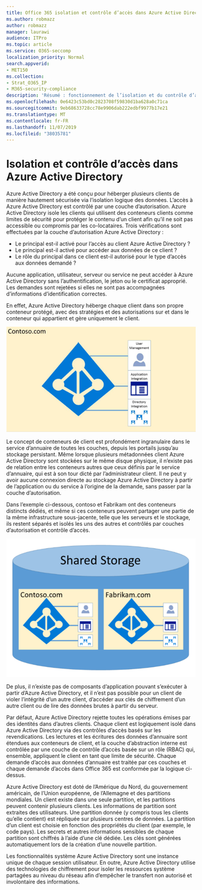 ```yaml
---
title: Office 365 isolation et contrôle d’accès dans Azure Active Directory
ms.author: robmazz
author: robmazz
manager: laurawi
audience: ITPro
ms.topic: article
ms.service: O365-seccomp
localization_priority: Normal
search.appverid:
- MET150
ms.collection:
- Strat_O365_IP
- M365-security-compliance
description: 'Résumé : fonctionnement de l’isolation et du contrôle d’accès dans Azure Active Directory.'
ms.openlocfilehash: 0e6423c53bd0c2823708f59830d1ba628a0c71ca
ms.sourcegitcommit: 9eb68633728cc78e9906dab222edbf9977b17e21
ms.translationtype: MT
ms.contentlocale: fr-FR
ms.lasthandoff: 11/07/2019
ms.locfileid: "38035781"
---
```

# <a name="isolation-and-access-control-in-azure-active-directory"></a>Isolation et contrôle d’accès dans Azure Active Directory

Azure Active Directory a été conçu pour héberger plusieurs clients de manière hautement sécurisée via l’isolation logique des données. L’accès à Azure Active Directory est contrôlé par une couche d’autorisation. Azure Active Directory isole les clients qui utilisent des conteneurs clients comme limites de sécurité pour protéger le contenu d’un client afin qu’il ne soit pas accessible ou compromis par les co-locataires. Trois vérifications sont effectuées par la couche d’autorisation Azure Active Directory :

- Le principal est-il activé pour l’accès au client Azure Active Directory ?
- Le principal est-il activé pour accéder aux données de ce client ?
- Le rôle du principal dans ce client est-il autorisé pour le type d’accès aux données demandé ?

Aucune application, utilisateur, serveur ou service ne peut accéder à Azure Active Directory sans l’authentification, le jeton ou le certificat approprié. Les demandes sont rejetées si elles ne sont pas accompagnées d’informations d’identification correctes.

En effet, Azure Active Directory héberge chaque client dans son propre conteneur protégé, avec des stratégies et des autorisations sur et dans le conteneur qui appartient et gère uniquement le client.
 
![Conteneur Azure](media/office-365-isolation-azure-container.png)

Le concept de conteneurs de client est profondément ingranulaire dans le service d’annuaire de toutes les couches, depuis les portails jusqu’au stockage persistant. Même lorsque plusieurs métadonnées client Azure Active Directory sont stockées sur le même disque physique, il n’existe pas de relation entre les conteneurs autres que ceux définis par le service d’annuaire, qui est à son tour dicté par l’administrateur client. Il ne peut y avoir aucune connexion directe au stockage Azure Active Directory à partir de l’application ou du service à l’origine de la demande, sans passer par la couche d’autorisation.

Dans l’exemple ci-dessous, contoso et Fabrikam ont des conteneurs distincts dédiés, et même si ces conteneurs peuvent partager une partie de la même infrastructure sous-jacente, telle que les serveurs et le stockage, ils restent séparés et isolés les uns des autres et contrôlés par couches d’autorisation et contrôle d’accès.
 
![Conteneurs dédiés Azure](media/office-365-isolation-azure-dedicated-containers.png)

De plus, il n’existe pas de composants d’application pouvant s’exécuter à partir d’Azure Active Directory, et il n’est pas possible pour un client de violer l’intégrité d’un autre client, d’accéder aux clés de chiffrement d’un autre client ou de lire des données brutes à partir du serveur.

Par défaut, Azure Active Directory rejette toutes les opérations émises par des identités dans d’autres clients. Chaque client est logiquement isolé dans Azure Active Directory via des contrôles d’accès basés sur les revendications. Les lectures et les écritures des données d’annuaire sont étendues aux conteneurs de client, et la couche d’abstraction interne est contrôlée par une couche de contrôle d’accès basée sur un rôle (RBAC) qui, ensemble, appliquent le client en tant que limite de sécurité. Chaque demande d’accès aux données d’annuaire est traitée par ces couches et chaque demande d’accès dans Office 365 est conformée par la logique ci-dessus.

Azure Active Directory est doté de l’Amérique du Nord, du gouvernement américain, de l’Union européenne, de l’Allemagne et des partitions mondiales. Un client existe dans une seule partition, et les partitions peuvent contenir plusieurs clients. Les informations de partition sont extraites des utilisateurs. Une partition donnée (y compris tous les clients qu’elle contient) est répliquée sur plusieurs centres de données. La partition d’un client est choisie en fonction des propriétés du client (par exemple, le code pays). Les secrets et autres informations sensibles de chaque partition sont chiffrés à l’aide d’une clé dédiée. Les clés sont générées automatiquement lors de la création d’une nouvelle partition.

Les fonctionnalités système Azure Active Directory sont une instance unique de chaque session utilisateur. En outre, Azure Active Directory utilise des technologies de chiffrement pour isoler les ressources système partagées au niveau du réseau afin d’empêcher le transfert non autorisé et involontaire des informations.
